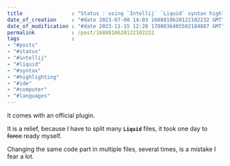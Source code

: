 ```yaml
---
title                : "Status : using `Intellij` `Liquid` syntax highlighting"
date_of_creation     : "#date 2023-07-08 14:03 1688810620122102232 GMT"
date_of_modification : "#date 2023-11-15 12:20 1700036405502184887 GMT"
permalink            : /post/1688810620122102232
tags                 : 
- "#posts"
- "#status"
- "#intellij" 
- "#liquid" 
- "#syntax" 
- "#highlighting"
- "#ide"
- "#computer"
- "#languages"
---
```


It comes with an official plugin.

It is a relief, because I have to split many __`Liquid`__ files, it took one day to ~~force~~ ready myself. 

Changing the same code part in multiple files, several times, is a mistake I fear a lot.
